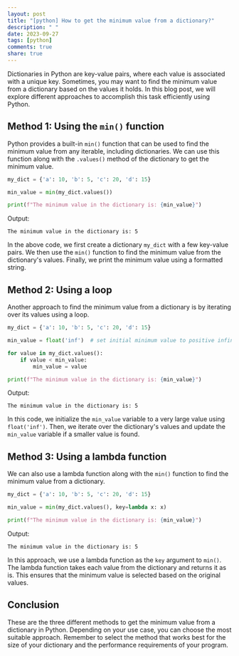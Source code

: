 ```yaml
---
layout: post
title: "[python] How to get the minimum value from a dictionary?"
description: " "
date: 2023-09-27
tags: [python]
comments: true
share: true
---
```


Dictionaries in Python are key-value pairs, where each value is associated with a unique key. Sometimes, you may want to find the minimum value from a dictionary based on the values it holds. In this blog post, we will explore different approaches to accomplish this task efficiently using Python.

## Method 1: Using the `min()` function

Python provides a built-in `min()` function that can be used to find the minimum value from any iterable, including dictionaries. We can use this function along with the `.values()` method of the dictionary to get the minimum value.

```python
my_dict = {'a': 10, 'b': 5, 'c': 20, 'd': 15}

min_value = min(my_dict.values())

print(f"The minimum value in the dictionary is: {min_value}")
```

Output:
```
The minimum value in the dictionary is: 5
```

In the above code, we first create a dictionary `my_dict` with a few key-value pairs. We then use the `min()` function to find the minimum value from the dictionary's values. Finally, we print the minimum value using a formatted string.

## Method 2: Using a loop

Another approach to find the minimum value from a dictionary is by iterating over its values using a loop.

```python
my_dict = {'a': 10, 'b': 5, 'c': 20, 'd': 15}

min_value = float('inf')  # set initial minimum value to positive infinity

for value in my_dict.values():
    if value < min_value:
        min_value = value

print(f"The minimum value in the dictionary is: {min_value}")
```

Output:
```
The minimum value in the dictionary is: 5
```

In this code, we initialize the `min_value` variable to a very large value using `float('inf')`. Then, we iterate over the dictionary's values and update the `min_value` variable if a smaller value is found.

## Method 3: Using a lambda function

We can also use a lambda function along with the `min()` function to find the minimum value from a dictionary.

```python
my_dict = {'a': 10, 'b': 5, 'c': 20, 'd': 15}

min_value = min(my_dict.values(), key=lambda x: x)

print(f"The minimum value in the dictionary is: {min_value}")
```

Output:
```
The minimum value in the dictionary is: 5
```

In this approach, we use a lambda function as the `key` argument to `min()`. The lambda function takes each value from the dictionary and returns it as is. This ensures that the minimum value is selected based on the original values.

## Conclusion

These are the three different methods to get the minimum value from a dictionary in Python. Depending on your use case, you can choose the most suitable approach. Remember to select the method that works best for the size of your dictionary and the performance requirements of your program.